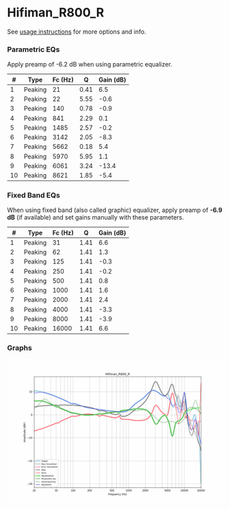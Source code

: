 # Hifiman_R800_R
See [usage instructions](https://github.com/jaakkopasanen/AutoEq#usage) for more options and info.

### Parametric EQs
Apply preamp of -6.2 dB when using parametric equalizer.

|   # | Type    |   Fc (Hz) |    Q |   Gain (dB) |
|-----|---------|-----------|------|-------------|
|   1 | Peaking |        21 | 0.41 |         6.5 |
|   2 | Peaking |        22 | 5.55 |        -0.6 |
|   3 | Peaking |       140 | 0.78 |        -0.9 |
|   4 | Peaking |       841 | 2.29 |         0.1 |
|   5 | Peaking |      1485 | 2.57 |        -0.2 |
|   6 | Peaking |      3142 | 2.05 |        -8.3 |
|   7 | Peaking |      5662 | 0.18 |         5.4 |
|   8 | Peaking |      5970 | 5.95 |         1.1 |
|   9 | Peaking |      6061 | 3.24 |       -13.4 |
|  10 | Peaking |      8621 | 1.85 |        -5.4 |

### Fixed Band EQs
When using fixed band (also called graphic) equalizer, apply preamp of **-6.9 dB** (if available) and set gains manually with these parameters.

|   # | Type    |   Fc (Hz) |    Q |   Gain (dB) |
|-----|---------|-----------|------|-------------|
|   1 | Peaking |        31 | 1.41 |         6.6 |
|   2 | Peaking |        62 | 1.41 |         1.3 |
|   3 | Peaking |       125 | 1.41 |        -0.3 |
|   4 | Peaking |       250 | 1.41 |        -0.2 |
|   5 | Peaking |       500 | 1.41 |         0.8 |
|   6 | Peaking |      1000 | 1.41 |         1.6 |
|   7 | Peaking |      2000 | 1.41 |         2.4 |
|   8 | Peaking |      4000 | 1.41 |        -3.3 |
|   9 | Peaking |      8000 | 1.41 |        -3.9 |
|  10 | Peaking |     16000 | 1.41 |         6.6 |

### Graphs
![](./Hifiman_R800_R.png)
